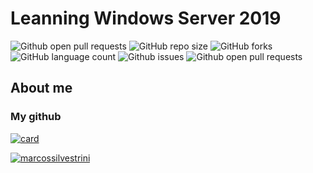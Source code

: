 # Leanning Windows Server 2019

<!---Esses são exemplos. Veja https://shields.io para outras pessoas ou para personalizar este conjunto de escudos. Você pode querer incluir dependências, status do projeto e informações de licença aqui--->

![Github open pull requests](https://img.shields.io/github/license/marcossilvestrini/learning-windows-server-2019?label=license&style=for-the-badge)
![GitHub repo size](https://img.shields.io/github/repo-size/marcossilvestrini/learning-windows-server-2019?style=for-the-badge)
![GitHub forks](https://img.shields.io/github/forks/marcossilvestrini/learning-windows-server-2019?style=for-the-badge)
![GitHub language count](https://img.shields.io/github/languages/count/marcossilvestrini/learning-windows-server-2019?style=for-the-badge)
![Github issues](https://img.shields.io/github/issues/marcossilvestrini/learning-windows-server-2019?label=issues&style=for-the-badge)
![Github open pull requests](https://img.shields.io/github/issues-pr/marcossilvestrini/learning-windows-server-2019?style=for-the-badge)

## About me

### My github

[![card](https://github-readme-stats.vercel.app/api?username=marcossilvestrini&theme=dark&show_icons=true)](https://github.com/anuraghazra/github-readme-stats)

[![marcossilvestrini](https://github-readme-stats.vercel.app/api/top-langs/?username=marcossilvestrini&hide=html&layout=compact&theme=dark)](https://github.com/anuraghazra/github-readme-stats)
